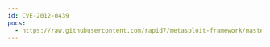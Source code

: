 ```yaml
---
id: CVE-2012-0439
pocs:
  - https://raw.githubusercontent.com/rapid7/metasploit-framework/master/modules/exploits/windows/browser/novell_groupwise_gwcls1_actvx.rb
---
```

